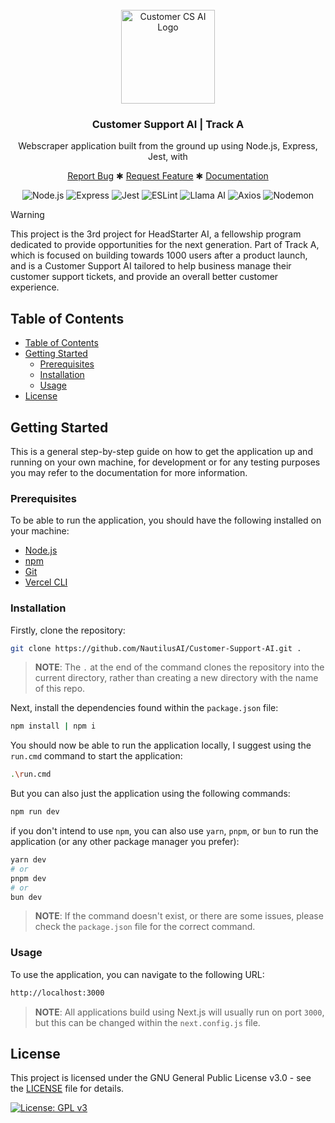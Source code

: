 <br />
<div align="center">
  <a href="#">
    <img src="./public/imgs/nautilus-cs-ai-logo.png" alt="Customer CS AI Logo" height="150">
  </a>

<h3 align="center">
    Customer Support AI | Track A 
</h3>
  <p align="center">
    Webscraper application built from the ground up using Node.js, Express, Jest, with 
    <br />
    <div align="center">
        <a href="#">Report Bug</a>
        ✱
        <a href="#">Request Feature</a>
        ✱
        <a href="#">Documentation</a>
    </div>
  </p>
</div>

<div align="center">
    <img src="https://img.shields.io/badge/-Node.js-%23339933?style=for-the-badge&logo=node.js&logoColor=white" alt="Node.js">
    <img src="https://img.shields.io/badge/-Express-%23000000?style=for-the-badge&logo=express&logoColor=white" alt="Express">
    <img src="https://img.shields.io/badge/-Jest-%23C21325?style=for-the-badge&logo=jest&logoColor=white" alt="Jest">
    <img src="https://img.shields.io/badge/-ESLint-%234B32C3?style=for-the-badge&logo=eslint&logoColor=white" alt="ESLint">
    <img src="https://img.shields.io/badge/-Llama%20AI-%23FFA500?style=for-the-badge&logo=ai&logoColor=white" alt="Llama AI">
    <img src="https://img.shields.io/badge/-Axios-%234B32C3?style=for-the-badge&logo=axios&logoColor=white" alt="Axios">
    <img src="https://img.shields.io/badge/-Nodemon-%23339933?style=for-the-badge&logo=nodemon&logoColor=white" alt="Nodemon">
</div>

> [!WARNING] 
> This project is the 3rd project for HeadStarter AI, a fellowship program dedicated to provide opportunities for the next generation. Part of Track A, which is focused on building towards 1000 users after a product launch, and is a Customer Support AI tailored to help business manage their customer support tickets, and provide an overall better customer experience. 

## Table of Contents

- [Table of Contents](#table-of-contents)
- [Getting Started](#getting-started)
  - [Prerequisites](#prerequisites)
  - [Installation](#installation)
  - [Usage](#usage)
- [License](#license)

## Getting Started

This is a general step-by-step guide on how to get the application up and running on your own machine, for development or for any testing purposes you may refer to the documentation for more information.

### Prerequisites

To be able to run the application, you should have the following installed on your machine:
- [Node.js](https://nodejs.org/en/)
- [npm](https://www.npmjs.com/)
- [Git](https://git-scm.com/)
- [Vercel CLI](https://vercel.com/download)

### Installation

Firstly, clone the repository:
```bash
git clone https://github.com/NautilusAI/Customer-Support-AI.git .
```

> **NOTE**: The `.` at the end of the command clones the repository into the current directory, rather than creating a new directory with the name of this repo.

Next, install the dependencies found within the `package.json` file:
```bash
npm install | npm i
```

You should now be able to run the application locally, I suggest using the `run.cmd` command to start the application:
```bash
.\run.cmd
```

But you can also just the application using the following commands:
```bash
npm run dev
```

if you don't intend to use `npm`, you can also use `yarn`, `pnpm`, or `bun` to run the application (or any other package manager you prefer):

```bash
yarn dev
# or
pnpm dev
# or
bun dev
```
> **NOTE**: If the command doesn't exist, or there are some issues, please check the `package.json` file for the correct command.

### Usage

To use the application, you can navigate to the following URL:
```bash
http://localhost:3000
```

> **NOTE**: All applications build using Next.js will usually run on port `3000`, but this can be changed within the `next.config.js` file. 

## License

This project is licensed under the GNU General Public License v3.0 - see the [LICENSE](LICENSE) file for details.

[![License: GPL v3](https://img.shields.io/badge/License-GPLv3-blue.svg)](https://www.gnu.org/licenses/gpl-3.0)